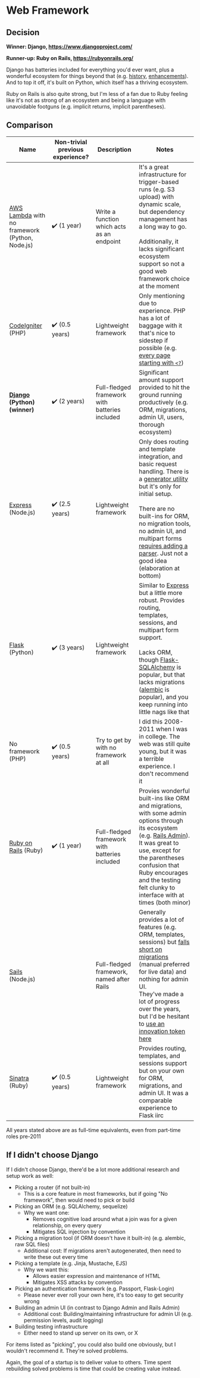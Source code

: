 # Web Framework
## Decision
**Winner: Django, https://www.djangoproject.com/**

**Runner-up: Ruby on Rails, https://rubyonrails.org/**

Django has batteries included for everything you'd ever want, plus a wonderful ecosystem for things beyond that (e.g. [history](https://django-simple-history.readthedocs.io/), [enhancements](https://django-extensions.readthedocs.io/)). And to top it off, it's built on Python, which itself has a thriving ecosystem.

Ruby on Rails is also quite strong, but I'm less of a fan due to Ruby feeling like it's not as strong of an ecosystem and being a language with unavoidable footguns (e.g. implicit returns, implicit parentheses).

## Comparison
|                      Name                      | Non-trivial previous experience? |                  Description                   |                                                                                                                         Notes                                                                                                                          |
|------------------------------------------------|----------------------------------|------------------------------------------------|--------------------------------------------------------------------------------------------------------------------------------------------------------------------------------------------------------------------------------------------------------|
| [AWS Lambda][] with no framework (Python, Node.js) | ✔️ (1 year)                      | Write a function which acts as an endpoint     | It's a great infrastructure for trigger-based runs (e.g. S3 upload) with dynamic scale, but dependency management has a long way to go.<br/><br/>Additionally, it lacks significant ecosystem support so not a good web framework choice at the moment |
| [CodeIgniter][] (PHP)                              | ✔️ (0.5 years)                   | Lightweight framework                          | Only mentioning due to experience. PHP has a lot of baggage with it that's nice to sidestep if possible (e.g. [every page starting with `<?`](https://www.php.net/manual/en/language.basic-syntax.phptags.php))                                        |
| **[Django][] (Python) (winner)**                 | ✔️ (2 years)                     | Full-fledged framework with batteries included | Significant amount support provided to hit the ground running productively (e.g. ORM, migrations, admin UI, users, thorough ecosystem)                                                                                                              |
| [Express][] (Node.js)                              | ✔️ (2.5 years)                   | Lightweight framework                          | Only does routing and template integration, and basic request handling. There is a [generator utility](https://expressjs.com/en/starter/generator.html) but it's only for initial setup.<br/><br/>There are no built-ins for ORM, no migration tools, no admin UI, and multipart forms [requires adding a parser](https://expressjs.com/en/5x/api.html#req.properties). Just not a good idea (elaboration at bottom)                                                                 |
| [Flask][] (Python)                                 | ✔️ (3 years)                     | Lightweight framework                          | Similar to [Express][] but a little more robust. Provides routing, templates, sessions, and multipart form support.<br/><br/>Lacks ORM, though [Flask-SQLAlchemy](https://flask-sqlalchemy.palletsprojects.com/) is popular, but that lacks migrations ([alembic](https://alembic.sqlalchemy.org/) is popular), and you keep running into little nags like that                                                                                                                 |
| No framework (PHP)                             | ✔️ (0.5 years)                   | Try to get by with no framework at all         | I did this 2008-2011 when I was in college. The web was still quite young, but it was a terrible experience. I don't recommend it               |
| [Ruby on Rails][] (Ruby)                                   | ✔️ (1 year)                      | Full-fledged framework with batteries included                                               | Provies wonderful built-ins like ORM and migrations, with some admin options through its ecosystem (e.g. [Rails Admin](https://rails.devcamp.com/trails/ruby-gem-walkthroughs/campsites/admin-dashboard-gems/guides/rails-admin-gem-tutorial)).<br/>It was great to use, except for the parentheses confusion that Ruby encourages and the testing felt clunky to interface with at times (both minor)                                                                                                                                                                                                                                                      |
| [Sails][] (Node.js)                                |                                  | Full-fledged framework, named after Rails      | Generally provides a lot of features (e.g. ORM, templates, sessions) but [falls short on migrations](https://sailsjs.com/documentation/concepts/models-and-orm/model-settings#database-migrations) (manual preferred for live data) and nothing for admin UI.<br/>They've made a lot of progress over the years, but I'd be hesitant to [use an innovation token here](https://mcfunley.com/choose-boring-technology)                                                                                                                                                                                                                                                       |
| [Sinatra][] (Ruby)                                 | ✔️ (0.5 years)                   | Lightweight framework                                               | Provides routing, templates, and sessions support but on your own for ORM, migrations, and admin UI. It was a comparable experience to Flask iirc                                                                                                                                                                                                                                                       |

[AWS Lambda]:https://aws.amazon.com/lambda/
[CodeIgniter]: https://codeigniter.com/
[Django]: https://www.djangoproject.com/
[Express]: https://expressjs.com/
[Flask]: https://flask.palletsprojects.com/
[Ruby on Rails]: https://rubyonrails.org/
[Sails]: https://sailsjs.com/
[Sinatra]: https://sinatrarb.com/

All years stated above are as full-time equivalents, even from part-time roles pre-2011

<!-- I'm handwaving Flask to include Pyramid as well, but the switch between Flask <> Pyramid at a company was fuzzy -->

<!--
    DEV: There's no built-in way to do linebreaks in Markdown tables,
    so using <br/> (though could do full <table> for consistency),
    https://stackoverflow.com/a/41313478 + https://www.markdownguide.org/hacks/#line-breaks-within-table-cells
-->

## If I didn't choose Django
If I didn't choose Django, there'd be a lot more additional research and setup work as well:

- Picking a router (if not built-in)
    - This is a core feature in most frameworks, but if going "No framework", then would need to pick or build
- Picking an ORM (e.g. SQLAlchemy, sequelize)
    - Why we want one:
        - Removes cognitive load around what a join was for a given relationship, on every query
        - Mitigates SQL injection by convention
- Picking a migration tool (if ORM doesn't have it built-in) (e.g. alembic, raw SQL files)
    - Additional cost: If migrations aren't autogenerated, then need to write these out every time
- Picking a template (e.g. Jinja, Mustache, EJS)
    - Why we want this:
        - Allows easier expression and maintenance of HTML
        - Mitigates XSS attacks by convention
- Picking an authentication framework (e.g. Passport, Flask-Login)
    - Please never ever roll your own here, it's too easy to get security wrong
- Building an admin UI (in contrast to Django Admin and Rails Admin)
    - Additional cost: Building/maintaining infrastructure for admin UI (e.g. permission levels, audit logging)
- Building testing infrastructure
    - Either need to stand up server on its own, or X

For items listed as "picking", you could also build one obviously, but I wouldn't recommend it. They're solved problems.

Again, the goal of a startup is to deliver value to others. Time spent rebuilding solved problems is time that could be creating value instead.
